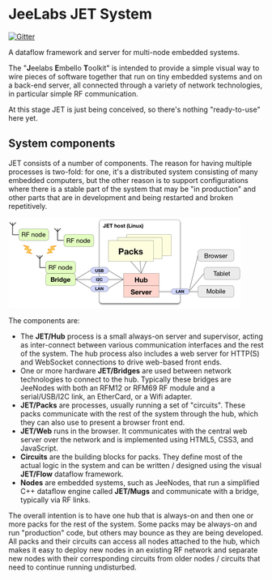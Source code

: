 JeeLabs JET System
==================

[![Gitter](https://badges.gitter.im/Join%20Chat.svg)](https://gitter.im/jeelabs/jet?utm_source=badge&utm_medium=badge&utm_campaign=pr-badge&utm_content=badge)

A dataflow framework and server for multi-node embedded systems.

The "**J**eelabs **E**mbello **T**oolkit" is intended to provide a simple visual way to wire pieces of software together that run on tiny embedded systems and on a back-end server, all connected through a variety of network technologies, in particular simple RF communication.

At this stage JET is just being conceived, so there's nothing "ready-to-use" here yet.

System components
-----------------

JET consists of a number of components. The reason for having multiple processes is two-fold: for one, it's a distributed system consisting of many embedded computers, but the other reason is to support configurations where there is a stable part of the system that may be "in production" and other parts that are in development and being restarted and broken repetitively.

![](web/img/jet-overview.png)

The components are:

- The **JET/Hub** process is a small always-on server and supervisor, acting as inter-connect between various communication interfaces and the rest of the system. The hub process also includes a web server for HTTP(S) and WebSocket connections to drive web-based front ends.
- One or more hardware **JET/Bridges** are used between network technologies to connect to the hub. Typically these bridges are JeeNodes with both an RFM12 or RFM69 RF module and a serial/USB/I2C link, an EtherCard, or a Wifi adapter.
- **JET/Packs** are processes, usually running a set of "circuits". These packs communicate with the rest of the system through the hub, which they can also use to present a browser front end.
- **JET/Web** runs in the browser. It communicates with the central web server over the network and is implemented using HTML5, CSS3, and JavaScript.
- **Circuits** are the building blocks for packs. They define most of the actual logic in the system and can be written / designed using the visual **JET/Flow** dataflow framework.
- **Nodes** are embedded systems, such as JeeNodes, that run a simplified C++ dataflow engine called **JET/Mugs** and communicate with a bridge, typically via RF links.

The overall intention is to have one hub that is always-on and then one or more packs for the rest of the system. Some packs may be always-on and run "production" code, but others may bounce as they are being developed. All packs and their circuits can access all nodes attached to the hub, which makes it easy to deploy new nodes in an existing RF network and separate new nodes with their corresponding circuits from older nodes / circuits that need to continue running undisturbed.


